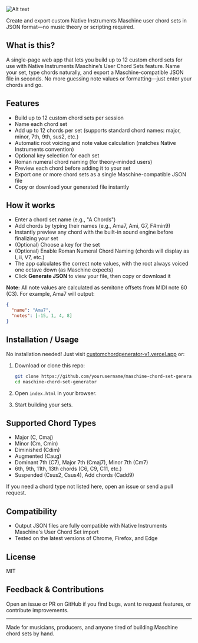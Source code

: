 ![Alt text](https://i.ibb.co/TMvzJp6Z/disk-thumb.png)

Create and export custom Native Instruments Maschine user chord sets in JSON format—no music theory or scripting required.

## What is this?

A single-page web app that lets you build up to 12 custom chord sets for use with Native Instruments Maschine’s User Chord Sets feature. Name your set, type chords naturally, and export a Maschine-compatible JSON file in seconds. No more guessing note values or formatting—just enter your chords and go.

## Features

- Build up to 12 custom chord sets per session
- Name each chord set
- Add up to 12 chords per set (supports standard chord names: major, minor, 7th, 9th, sus2, etc.)
- Automatic root voicing and note value calculation (matches Native Instruments convention)
- Optional key selection for each set
- Roman numeral chord naming (for theory-minded users)
- Preview each chord before adding it to your set
- Export one or more chord sets as a single Maschine-compatible JSON file
- Copy or download your generated file instantly

## How it works

- Enter a chord set name (e.g., "A Chords")
- Add chords by typing their names (e.g., Ama7, Ami, G7, F#min9)
- Instantly preview any chord with the built-in sound engine before finalizing your set
- (Optional) Choose a key for the set
- (Optional) Enable Roman Numeral Chord Naming (chords will display as I, ii, V7, etc.)
- The app calculates the correct note values, with the root always voiced one octave down (as Maschine expects)
- Click **Generate JSON** to view your file, then copy or download it
     

**Note:**
All note values are calculated as semitone offsets from MIDI note 60 (C3).
For example, Ama7 will output:

```json
{
  "name": "Ama7",
  "notes": [-15, 1, 4, 8]
}
```

## Installation / Usage

No installation needed! Just visit [customchordgenerator-v1.vercel.app](https://customchordgenerator-v1.vercel.app) or:

1. Download or clone this repo:

   ```sh
   git clone https://github.com/yourusername/maschine-chord-set-generator.git
   cd maschine-chord-set-generator
   ```
2. Open `index.html` in your browser.
3. Start building your sets.

## Supported Chord Types

* Major (C, Cmaj)
* Minor (Cm, Cmin)
* Diminished (Cdim)
* Augmented (Caug)
* Dominant 7th (C7), Major 7th (Cmaj7), Minor 7th (Cm7)
* 6th, 9th, 11th, 13th chords (C6, C9, C11, etc.)
* Suspended (Csus2, Csus4), Add chords (Cadd9)

If you need a chord type not listed here, open an issue or send a pull request.

## Compatibility

* Output JSON files are fully compatible with Native Instruments Maschine's User Chord Set import
* Tested on the latest versions of Chrome, Firefox, and Edge

## License

MIT

## Feedback & Contributions

Open an issue or PR on GitHub if you find bugs, want to request features, or contribute improvements.

---

Made for musicians, producers, and anyone tired of building Maschine chord sets by hand.
